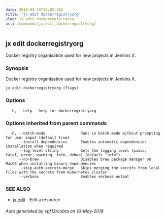 ```yaml
---
date: 2019-05-16T14:02:26Z
title: "jx edit dockerregistryorg"
slug: jx_edit_dockerregistryorg
url: /commands/jx_edit_dockerregistryorg/
---
```

## jx edit dockerregistryorg

Docker registry organisation used for new projects in Jenkins X.

### Synopsis

Docker registry organisation used for new projects in Jenkins X.

```
jx edit dockerregistryorg [flags]
```

### Options

```
  -h, --help   help for dockerregistryorg
```

### Options inherited from parent commands

```
  -b, --batch-mode                Runs in batch mode without prompting for user input (default true)
      --install-dependencies      Enables automatic dependencies installation when required
      --log-level string          Sets the logging level (panic, fatal, error, warning, info, debug) (default "info")
      --no-brew                   Disables brew package manager on MacOS when installing binary dependencies
      --skip-auth-secrets-merge   Skips merging the secrets from local files with the secrets from Kubernetes cluster
      --verbose                   Enables verbose output
```

### SEE ALSO

* [jx edit](/commands/jx_edit/)	 - Edit a resource

###### Auto generated by spf13/cobra on 16-May-2019
